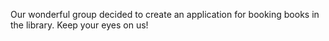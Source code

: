 Our wonderful group decided to create an application for booking books in the library.
Keep your eyes on us!
